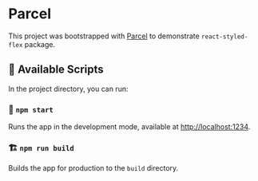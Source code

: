 # Parcel

This project was bootstrapped with [Parcel](https://v2.parceljs.org/) to demonstrate `react-styled-flex` package.

## 🧰 Available Scripts

In the project directory, you can run:

### 🏁 `npm start`

Runs the app in the development mode, available at [http://localhost:1234](http://localhost:1234).

### 🏗️ `npm run build`

Builds the app for production to the `build` directory.
